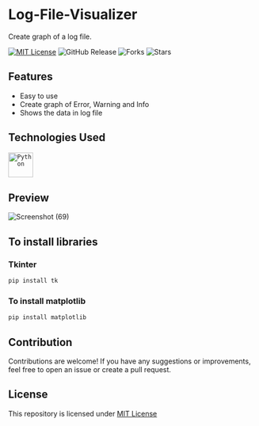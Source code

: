 # Log-File-Visualizer
Create graph of a log file.

[![MIT License](https://img.shields.io/badge/License-MIT-green.svg)](https://github.com/Harshit2012/Log-File-Visualizer?tab=MIT-1-ov-file#readme)
![GitHub Release](https://img.shields.io/github/v/release/harshit2012/Log-File-Visualizer)
![Forks](https://img.shields.io/github/forks/harshit2012/Log-File-Visualizer)
![Stars](https://img.shields.io/github/stars/harshit2012/Log-File-Visualizer)

## Features
- Easy to use
- Create graph of Error, Warning and Info
- Shows the data in log file

## Technologies Used
<code><img width="50" src="https://user-images.githubusercontent.com/25181517/183423507-c056a6f9-1ba8-4312-a350-19bcbc5a8697.png" alt="Python" title="Python"/></code>

## Preview
![Screenshot (69)](https://github.com/Harshit2012/Log-File-Visualizer/assets/105143145/4e3d46fa-e7a3-494d-9d64-8af6356318df)

## To install libraries
### Tkinter
```bash
pip install tk
```
### To install matplotlib
```bash
pip install matplotlib
```

## Contribution
Contributions are welcome! If you have any suggestions or improvements, feel free to open an issue or create a pull request.

## License
This repository is licensed under [MIT License](https://github.com/Harshit2012/Log-File-Visualizer#MIT-1-ov-file)
